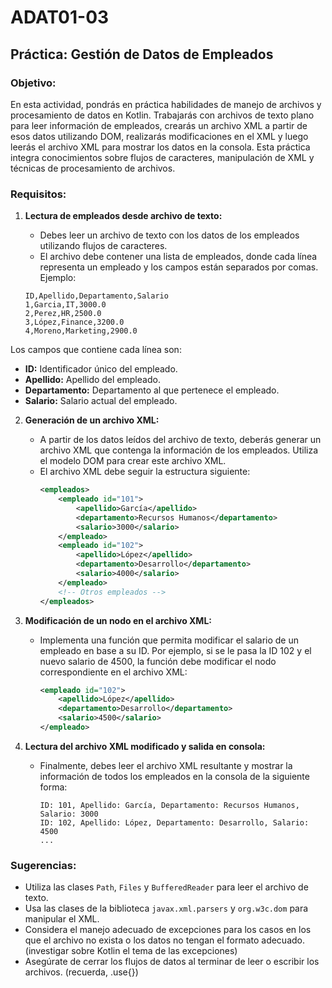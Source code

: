 # ADAT01-03

## Práctica: Gestión de Datos de Empleados

### Objetivo:
En esta actividad, pondrás en práctica habilidades de manejo de archivos y procesamiento de datos en Kotlin. Trabajarás con archivos de texto plano para leer información de empleados, crearás un archivo XML a partir de esos datos utilizando DOM, realizarás modificaciones en el XML y luego leerás el archivo XML para mostrar los datos en la consola. Esta práctica integra conocimientos sobre flujos de caracteres, manipulación de XML y técnicas de procesamiento de archivos.

### Requisitos:

1. **Lectura de empleados desde archivo de texto:**
   - Debes leer un archivo de texto con los datos de los empleados utilizando flujos de caracteres.
   - El archivo debe contener una lista de empleados, donde cada línea representa un empleado y los campos están separados por comas. Ejemplo:

    ```csv
    ID,Apellido,Departamento,Salario
    1,Garcia,IT,3000.0
    2,Perez,HR,2500.0
    3,López,Finance,3200.0
    4,Moreno,Marketing,2900.0
     ```
     
Los campos que contiene cada línea son:
- **ID:** Identificador único del empleado.
- **Apellido:** Apellido del empleado.
- **Departamento:** Departamento al que pertenece el empleado.
- **Salario:** Salario actual del empleado.

2. **Generación de un archivo XML:**
   - A partir de los datos leídos del archivo de texto, deberás generar un archivo XML que contenga la información de los empleados. Utiliza el modelo DOM para crear este archivo XML.
   - El archivo XML debe seguir la estructura siguiente:
     ```xml
     <empleados>
         <empleado id="101">
             <apellido>García</apellido>
             <departamento>Recursos Humanos</departamento>
             <salario>3000</salario>
         </empleado>
         <empleado id="102">
             <apellido>López</apellido>
             <departamento>Desarrollo</departamento>
             <salario>4000</salario>
         </empleado>
         <!-- Otros empleados -->
     </empleados>
     ```

3. **Modificación de un nodo en el archivo XML:**
   - Implementa una función que permita modificar el salario de un empleado en base a su ID. Por ejemplo, si se le pasa la ID 102 y el nuevo salario de 4500, la función debe modificar el nodo correspondiente en el archivo XML:
     ```xml
     <empleado id="102">
         <apellido>López</apellido>
         <departamento>Desarrollo</departamento>
         <salario>4500</salario>
     </empleado>
     ```

4. **Lectura del archivo XML modificado y salida en consola:**
   - Finalmente, debes leer el archivo XML resultante y mostrar la información de todos los empleados en la consola de la siguiente forma:
     ```
     ID: 101, Apellido: García, Departamento: Recursos Humanos, Salario: 3000
     ID: 102, Apellido: López, Departamento: Desarrollo, Salario: 4500
     ...
     ```

### Sugerencias:
- Utiliza las clases `Path`, `Files` y `BufferedReader` para leer el archivo de texto.
- Usa las clases de la biblioteca `javax.xml.parsers` y `org.w3c.dom` para manipular el XML.
- Considera el manejo adecuado de excepciones para los casos en los que el archivo no exista o los datos no tengan el formato adecuado. (investigar sobre Kotlin el tema de las excepciones)
- Asegúrate de cerrar los flujos de datos al terminar de leer o escribir los archivos. (recuerda, .use{})
